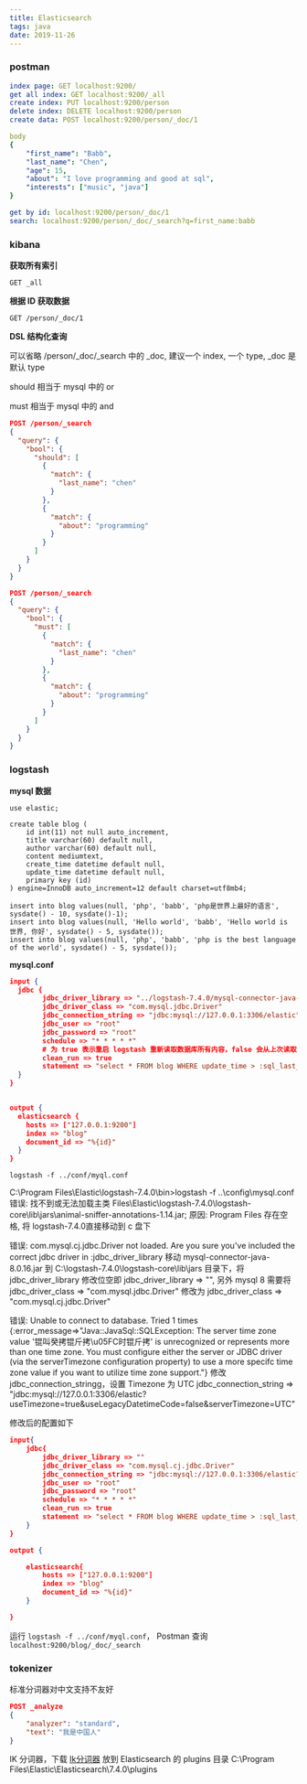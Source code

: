 ```yaml
---
title: Elasticsearch
tags: java
date: 2019-11-26
---
```


### postman

```yaml
index page: GET localhost:9200/
get all index: GET localhost:9200/_all
create index: PUT localhost:9200/person
delete index: DELETE localhost:9200/person
create data: POST localhost:9200/person/_doc/1

body
{
	"first_name": "Babb",
	"last_name": "Chen",
	"age": 15,
	"about": "I love programming and good at sql",
	"interests": ["music", "java"]
}

get by id: localhost:9200/person/_doc/1
search: localhost:9200/person/_doc/_search?q=first_name:babb

```

### kibana

**获取所有索引**

```
GET _all
```

**根据 ID 获取数据**

```
GET /person/_doc/1
```

**DSL 结构化查询**

可以省略 /person/_doc/_search 中的 _doc, 建议一个 index,  一个 type,  _doc 是默认 type

should 相当于 mysql 中的 or

must 相当于 mysql 中的 and

```json
POST /person/_search
{
  "query": {
    "bool": {
      "should": [
        {
          "match": {
            "last_name": "chen"
          }
        },
        {
          "match": {
            "about": "programming"
          }
        }
      ]
    }
  }
}

POST /person/_search
{
  "query": {
    "bool": {
      "must": [
        {
          "match": {
            "last_name": "chen"
          }
        },
        {
          "match": {
            "about": "programming"
          }
        }
      ]
    }
  }
}
```

### logstash

**mysql 数据**

```mysql
use elastic;

create table blog (
	id int(11) not null auto_increment,
    title varchar(60) default null,
    author varchar(60) default null,
    content mediumtext,
    create_time datetime default null,
    update_time datetime default null,
    primary key (id)
) engine=InnoDB auto_increment=12 default charset=utf8mb4;

insert into blog values(null, 'php', 'babb', 'php是世界上最好的语言', sysdate() - 10, sysdate()-1);
insert into blog values(null, 'Hello world', 'babb', 'Hello world is 世界, 你好', sysdate() - 5, sysdate());
insert into blog values(null, 'php', 'babb', 'php is the best language of the world', sysdate() - 5, sysdate());
```

**mysql.conf**

```json
input {
  jdbc {
        jdbc_driver_library => "../logstash-7.4.0/mysql-connector-java-8.0.16.jar"
        jdbc_driver_class => "com.mysql.jdbc.Driver"
        jdbc_connection_string => "jdbc:mysql://127.0.0.1:3306/elastic"
        jdbc_user => "root"
        jdbc_password => "root"
        schedule => "* * * * *"
        # 为 true 表示重启 logstash 重新读取数据库所有内容，false 会从上次读取的内容开始往后读取
        clean_run => true
        statement => "select * FROM blog WHERE update_time > :sql_last_value AND update_time < NOW() ORDER BY update_time desc"
  }
}


output {
  elasticsearch {
    hosts => ["127.0.0.1:9200"]
    index => "blog"
    document_id => "%{id}"
  }
}
```

`logstash -f ../conf/myql.conf`

C:\Program Files\Elastic\logstash-7.4.0\bin>logstash -f  ..\config\mysql.conf
错误: 找不到或无法加载主类 Files\Elastic\logstash-7.4.0\logstash-core\lib\jars\animal-sniffer-annotations-1.14.jar;
原因: Program Files 存在空格, 将 logstash-7.4.0直接移动到 c 盘下

错误:  com.mysql.cj.jdbc.Driver not loaded. Are you sure you've included the correct jdbc driver in :jdbc_driver_library
移动 mysql-connector-java-8.0.16.jar 到 C:\logstash-7.4.0\logstash-core\lib\jars 目录下，将 jdbc_driver_library 修改位空即 jdbc_driver_library => "", 另外 mysql 8 需要将 jdbc_driver_class => "com.mysql.jdbc.Driver" 修改为
jdbc_driver_class => "com.mysql.cj.jdbc.Driver"

错误:  Unable to connect to database. Tried 1 times {:error_message=>"Java::JavaSql::SQLException: The server time zone value '锟叫癸拷锟斤拷\u05FC时锟斤拷' is unrecognized or represents more than one time zone. You must configure either the server or JDBC driver (via the serverTimezone configuration property) to use a more specifc time zone value if you want to utilize time zone support."}
修改jdbc_connection_stringg，设置 Timezone 为 UTC jdbc_connection_string  => "jdbc:mysql://127.0.0.1:3306/elastic?useTimezone=true&useLegacyDatetimeCode=false&serverTimezone=UTC"

修改后的配置如下

```json
input{
    jdbc{
        jdbc_driver_library => ""
        jdbc_driver_class => "com.mysql.cj.jdbc.Driver"
        jdbc_connection_string => "jdbc:mysql://127.0.0.1:3306/elastic?useTimezone=true&useLegacyDatetimeCode=false&serverTimezone=UTC"
        jdbc_user => "root"
        jdbc_password => "root"
        schedule => "* * * * *"
        clean_run => true
        statement => "select * FROM blog WHERE update_time > :sql_last_value AND update_time < NOW() ORDER BY update_time desc"
    }
}

output {

    elasticsearch{
        hosts => ["127.0.0.1:9200"]
        index => "blog"
        document_id => "%{id}"
    }

}
```

运行 `logstash -f ../conf/myql.conf`， Postman 查询 `localhost:9200/blog/_doc/_search`

### tokenizer

标准分词器对中文支持不友好

```json
POST _analyze
{
	"analyzer": "standard",
    "text": "我是中国人"
}
```

IK 分词器，下载 [Ik分词器](https://github.com/medcl/elasticsearch-analysis-ik/releases) 放到 Elasticsearch 的 plugins 目录 C:\Program Files\Elastic\Elasticsearch\7.4.0\plugins

